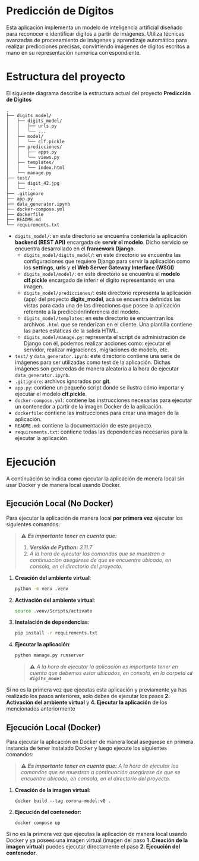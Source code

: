 # Predicción de Dígitos
Esta aplicación implementa un modelo de inteligencia artificial diseñado para reconocer e identificar dígitos a partir de imágenes. Utiliza técnicas avanzadas de procesamiento de imágenes y aprendizaje automático para realizar predicciones precisas, convirtiendo imágenes de dígitos escritos a mano en su representación numérica correspondiente.

# Estructura del proyecto
El siguiente diagrama describe la estructura actual del proyecto **Predicción de Dígitos**

``` text
.
├── digits_model/
│   ├── digits_model/
│   │   ├── urls.py
│   │   └── ...
│   ├── model/
│   │   └── clf.pickle
│   ├── predicciones/
│   │   ├── apps.py
│   │   └── views.py
│   ├── templates/
│   │   └── index.html
│   └── manage.py
├── test/
│   ├── digit_42.jpg
│   └── ...
├── .gitignore
├── app.py
├── data_generator.ipynb
├── docker-compose.yml
├── dockerfile
├── README.md
└── requirements.txt
```
* `digits_model/`: en este directorio se encuentra contenida la aplicación **backend (REST API)** encargada de **servir el modelo**. Dicho servicio se encuentra desarrollado en el **framework Django**.
  * `digits_model/digits_model/`: en este directorio se encuentra las configuraciones que requiere Django para servir la aplicación como los **settings**, **urls** y **el Web Server Gateway Interface (WSGI)**
  * `digits_model/model/`: en este directorio se encuentra el **modelo clf.pickle** encargado de inferir el dígito representando en una imagen.
  * `digits_model/predicciones/`: este directorio representa la aplicación (app) del proyecto **digits_model**, acá se encuentra definidas las vistas para cada una de las direcciones que posee la aplicación referente a la predicción/inferencia del modelo.
  * `digits_model/templates`: en este directorio se encuentran los archivos `.html` que se renderizan en el cliente.  Una plantilla contiene las partes estáticas de la salida HTML.
  * `digits_model/manage.py`: representa el script de administración de Django con él, podemos realizar acciones como: ejecutar el servidor, realizar migraciones, migraciones de modelo, etc.
* `test/` y `data_generator.ipynb`: este directorio contiene una serie de imágenes para ser utilizadas como test de la aplicación. Dichas imágenes son generedas de manera aleatoria a la hora de ejecutar `data_generator.ipynb`.
* `.gitignore`: archivos ignorados por **git**.
* `app.py`: contiene un pequeño script donde se ilustra cómo importar y ejecutar el modelo **clf.pickle**.
* `docker-compose.yml`: contiene las instrucciones necesarias para ejecutar un contenedor a partir de la imagen Docker de la aplicación.
* `dockerfile`: contiene las instrucciones para crear una imagen de la aplicación.
* `README.md`: contiene la documentación de este proyecto.
* `requirements.txt`: contiene todas las dependencias necesarias para la ejecutar la aplicación.

# Ejecución
A continuación se indica como ejecutar la aplicación de menera local sin usar Docker y de manera local usando Docker.
## Ejecución Local (No Docker)

Para ejecutar la aplicación de manera local **por primera vez** ejecutar los siguientes comandos:
> ⚠️ ***Es importante tener en cuenta que:***
> 
>   1. ***Versión de Python:** 3.11.7*
>   2. *A la hora de ejecutar los comandos que se muestran a continuación asegúrese de que se encuentre ubicado, en consola, en el directorio del proyecto.*

1. **Creación del ambiente virtual**:
    ``` bash
    python -m venv .venv 
    ```
2. **Activación del ambiente virtual**: 
    ```bash
    source .venv/Scripts/activate
    ```
3. **Instalación de dependencias**:
    ```bash
    pip install -r requirements.txt
    ```

5. **Ejecutar la aplicación**:
   
    ```bash
    python manage.py runserver
    ```
    > ⚠️ *A la hora de ejecutar la aplicación es importante tener en cuenta que debemos estar ubicados, en consola, en la carpeta **`cd digits_model`***

Si no es la primera vez que ejecutas esta aplicación y previamente ya has realizado los pasos anteriores, solo debes de ejecutar los pasos **2. Activación del ambiente virtual** y **4. Ejecutar la aplicación** de los mencionados anteriormente

## Ejecución Local (Docker)
Para ejecutar la aplicación en Docker de manera local asegúrese en primera instancia de tener instalado Docker y luego ejecute los siguientes comandos:

> ⚠️ ***Es importante tener en cuenta que:** A la hora de ejecutar los comandos que se muestran a continuación asegúrese de que se encuentre ubicado, en consola, en el directorio del proyecto.*

1. **Creación de la imagen virtual:**
   ```docker
   docker build --tag corona-model:v0 .
   ```
2. **Ejecución del contenedor:**
    ```docker
    docker compose up
    ```
Si no es la primera vez que ejecutas la aplicación de manera local usando Docker y ya posees una imagen virtual (imagen del paso **1 .Creación de la imagen virtual**) puedes ejecutar directamente el paso  **2. Ejecución del contenedor**.